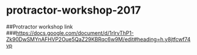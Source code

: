 # protractor-workshop-2017

##Protractor workshop link
###https://docs.google.com/document/d/1rlrvThP1-Zk90DwSMYnAFHVP2Oue5QaZ29KBRqc6w9M/edit#heading=h.y8jtfcwf74vp
